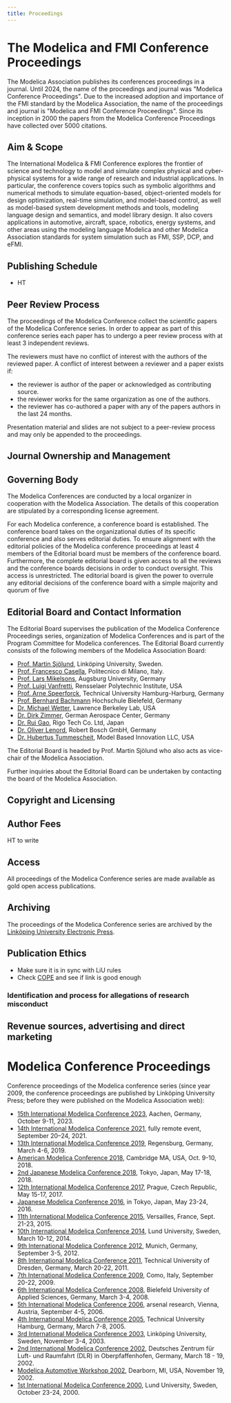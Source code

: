 ```yaml
---
title: Proceedings
---
```

<!-- This is a skeleton for what we need for Scopus -->
# The Modelica and FMI Conference Proceedings
<!-- Note on updated name since 2025-->
The Modelica Association publishes its conferences proceedings in a journal.
Until 2024, the name of the proceedings and journal was "Modelica Conference Proceedings". Due to the increased adoption and importance of the FMI standard by the Modelica Association, the name of the proceedings and journal is "Modelica and FMI Conference Proceedings". Since its inception in 2000 the papers from the Modelica Conference Proceedings have collected over 5000 citations. 

## Aim & Scope
The International Modelica & FMI Conference explores the frontier of science and technology to model and simulate complex physical and cyber-physical systems for a wide range of research and industrial applications. In particular, the conference covers topics such as symbolic algorithms and numerical methods to simulate equation-based, object-oriented models for design optimization, real-time simulation, and model-based control, as well as model-based system development methods and tools, modeling language design and semantics, and model library design. It also covers applications in automotive, aircraft, space, robotics, energy systems, and other areas using the modeling language Modelica and other Modelica Association standards for system simulation such as FMI, SSP, DCP, and eFMI.

## Publishing Schedule
- HT

## Peer Review Process

The proceedings of the Modelica Conference collect the scientific papers of the Modelica Conference series. In order to appear as part of this conference series each paper has to undergo a peer review process with at least 3 independent reviews.

The reviewers must have no conflict of interest with the authors of the reviewed paper. A conflict of interest between a reviewer and a paper exists if:
- the reviewer is author of the paper or acknowledged as contributing source.
- the reviewer works for the same organization as one of the authors.
- the reviewer has co-authored a paper with any of the papers authors in the last 24 months.

Presentation material and slides are not subject to a peer-review process and may only be appended to the proceedings. 

## Journal Ownership and Management

## Governing Body

[//]: # (needs written rules about how we do with mix of MA and local organizers conference board.)

The Modelica Conferences are conducted by a local organizer in cooperation with the Modelica Association. The details of this cooperation are stipulated by a corresponding license agreement.

For each Modelica conference, a conference board is established. The conference board takes on the organizational duties of its specific conference and also serves editorial duties. To ensure alignment with the editorial policies of the Modelica conference proceedings at least 4 members of the Editorial board must be members of the conference board. Furthermore, the complete editorial board is given access to all the reviews and the conference boards decisions in order to conduct oversight. This access is unrestricted. The editorial board is given the power to overrule any editorial decisions of the conference board with a simple majority and quorum of five


## Editorial Board and Contact Information

The Editorial Board supervises the publication of the Modelica Conference Proceedings series, organization of Modelica Conferences and is part of the Program Committee for Modelica conferences. The Editorial Board currently consists of the following members of the Modelica Association Board:

* [Prof. Martin Sjölund](https://www.ida.liu.se/~marsj/), Linköping University, Sweden.
* [Prof. Francesco Casella](https://home.deib.polimi.it/casella/), Politecnico di Milano, Italy.
* [Prof. Lars Mikelsons](https://www.uni-augsburg.de/de/fakultaet/fai/informatik/prof/imech/team/lars-mikelsons/), Augsburg University, Germany
* [Prof. Luigi Vanfretti](https://faculty.rpi.edu/luigi-vanfretti), Rensselaer Polytechnic Institute, USA
* [Prof. Arne Speerforck](https://www.tuhh.de/technische-thermodynamik/institut), Technical University Hamburg-Harburg, Germany
* [Prof. Bernhard Bachmann](https://www.hsbi.de/personenverzeichnis/bernhard-bachmann) Hochschule Bielefeld, Germany
* [Dr. Michael Wetter](https://eta.lbl.gov/people/michael-wetter), Lawrence Berkeley Lab, USA
* [Dr. Dirk Zimmer](https://rmc.dlr.de/sr/de/staff/dirk.zimmer/), German Aerospace Center, Germany
* [Dr. Rui Gao](https://www.linkedin.com/in/rui-gao-07b1151b/), Rigo Tech Co. Ltd, Japan
* [Dr. Oliver Lenord](https://www.linkedin.com/in/oliver-lenord-66772b269/), Robert Bosch GmbH, Germany
* [Dr. Hubertus Tummescheit](https://modelbased.cloud/company/), Model Based Innovation LLC, USA

The Editorial Board is headed by Prof. Martin Sjölund who also acts as vice-chair of the Modelica Association. 

Further inquiries about the Editorial Board can be undertaken by contacting the board of the Modelica Association. 

## Copyright and Licensing

## Author Fees
HT to write

## Access

All proceedings of the Modelica Conference series are made available as gold open access publications.

## Archiving

The proceedings of the Modelica Conference series are archived by the [Linköping University Electronic Press](https://liu.se/en/article/epress).

## Publication Ethics
- Make sure it is in sync with LiU rules
- Check [COPE](https://publicationethics.org/guidance/discussion-document/authorship) and see if link is good enough

### Identification and process for allegations of research misconduct

## Revenue sources, advertising and direct marketing

# Modelica Conference Proceedings

Conference proceedings of the Modelica conference series (since year 2009, the conference proceedings are published by Linköping University Press; before they were published on the Modelica Association web):

* [15th International Modelica Conference 2023](https://2023.international.conference.modelica.org/), Aachen, Germany, October 9-11, 2023.
* [14th International Modelica Conference 2021](https://2021.international.conference.modelica.org/), fully remote event, September 20–24, 2021.
* [13th International Modelica Conference 2019](https://2019.international.conference.modelica.org/), Regensburg, Germany, March 4-6, 2019.
* [American Modelica Conference 2018](https://2018.american.conference.modelica.org/), Cambridge MA, USA, Oct. 9-10, 2018.
* [2nd Japanese Modelica Conference 2018](/events/modelica2018japan), Tokyo, Japan, May 17-18, 2018.
* [12th International Modelica Conference 2017](https://2017.international.conference.modelica.org/), Prague, Czech Republic, May 15-17, 2017.
* [Japanese Modelica Conference 2016](http://dx.doi.org/10.3384/ecp16124), in Tokyo, Japan, May 23-24, 2016.
* [11th International Modelica Conference 2015](https://2015.international.conference.modelica.org/), Versailles, France, Sept. 21-23, 2015.
* [10th International Modelica Conference 2014](https://2014.international.conference.modelica.org/), Lund University, Sweden, March 10-12, 2014.
* [9th International Modelica Conference 2012](https://2012.international.conference.modelica.org/), Munich, Germany, September 3-5, 2012.
* [8th International Modelica Conference 2011](https://2011.international.conference.modelica.org/), Technical University of Dresden, Germany, March 20-22, 2011.
* [7th International Modelica Conference 2009](https://2009.international.conference.modelica.org/), Como, Italy, September 20-22, 2009.
* [6th International Modelica Conference 2008](/events/conference2008/), Bielefeld University of Applied Sciences, Germany, March 3-4, 2008.
* [5th International Modelica Conference 2006](/events/modelica2006/), arsenal research, Vienna, Austria, September 4-5, 2006.
* [4th International Modelica Conference 2005](/events/conference2005/), Technical University Hamburg, Germany, March 7-8, 2005.
* [3rd International Modelica Conference 2003](/events/conference2003/), Linköping University, Sweden, November 3-4, 2003.
* [2nd International Modelica Conference 2002](/events/conference2002/), Deutsches Zentrum für Luft- und Raumfahrt (DLR) in Oberpfaffenhofen, Germany, March 18 - 19, 2002.
* [Modelica Automotive Workshop 2002](/events/automotive_workshop_2002/), Dearborn, MI, USA, November 19, 2002.
* [1st International Modelica Conference 2000](/events/workshop2000/), Lund University, Sweden, October 23-24, 2000.

